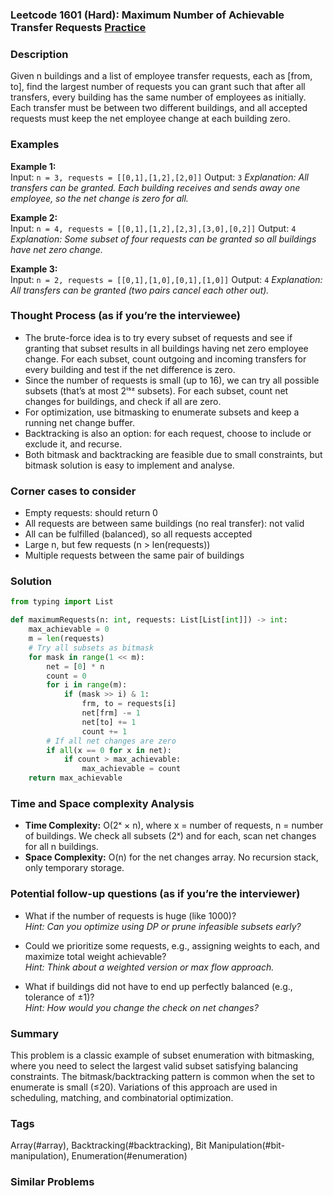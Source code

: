 ### Leetcode 1601 (Hard): Maximum Number of Achievable Transfer Requests [Practice](https://leetcode.com/problems/maximum-number-of-achievable-transfer-requests)

### Description  
Given n buildings and a list of employee transfer requests, each as [from, to], find the largest number of requests you can grant such that after all transfers, every building has the same number of employees as initially. Each transfer must be between two different buildings, and all accepted requests must keep the net employee change at each building zero.

### Examples  

**Example 1:**  
Input: `n = 3, requests = [[0,1],[1,2],[2,0]]`
Output: `3`
*Explanation: All transfers can be granted. Each building receives and sends away one employee, so the net change is zero for all.*

**Example 2:**  
Input: `n = 4, requests = [[0,1],[1,2],[2,3],[3,0],[0,2]]`
Output: `4`
*Explanation: Some subset of four requests can be granted so all buildings have net zero change.*

**Example 3:**  
Input: `n = 2, requests = [[0,1],[1,0],[0,1],[1,0]]`
Output: `4`
*Explanation: All transfers can be granted (two pairs cancel each other out).* 

### Thought Process (as if you’re the interviewee)  
- The brute-force idea is to try every subset of requests and see if granting that subset results in all buildings having net zero employee change. For each subset, count outgoing and incoming transfers for every building and test if the net difference is zero.
- Since the number of requests is small (up to 16), we can try all possible subsets (that’s at most 2ⁱˢᶻ  subsets). For each subset, count net changes for buildings, and check if all are zero. 
- For optimization, use bitmasking to enumerate subsets and keep a running net change buffer. 
- Backtracking is also an option: for each request, choose to include or exclude it, and recurse. 
- Both bitmask and backtracking are feasible due to small constraints, but bitmask solution is easy to implement and analyse.

### Corner cases to consider  
- Empty requests: should return 0
- All requests are between same buildings (no real transfer): not valid
- All can be fulfilled (balanced), so all requests accepted
- Large n, but few requests (n > len(requests))
- Multiple requests between the same pair of buildings

### Solution

```python
from typing import List

def maximumRequests(n: int, requests: List[List[int]]) -> int:
    max_achievable = 0
    m = len(requests)
    # Try all subsets as bitmask
    for mask in range(1 << m):
        net = [0] * n
        count = 0
        for i in range(m):
            if (mask >> i) & 1:
                frm, to = requests[i]
                net[frm] -= 1
                net[to] += 1
                count += 1
        # If all net changes are zero
        if all(x == 0 for x in net):
            if count > max_achievable:
                max_achievable = count
    return max_achievable
```

### Time and Space complexity Analysis  

- **Time Complexity:** O(2ˣ × n), where x = number of requests, n = number of buildings. We check all subsets (2ˣ) and for each, scan net changes for all n buildings.
- **Space Complexity:** O(n) for the net changes array. No recursion stack, only temporary storage.


### Potential follow-up questions (as if you’re the interviewer)  

- What if the number of requests is huge (like 1000)?  
  *Hint: Can you optimize using DP or prune infeasible subsets early?*

- Could we prioritize some requests, e.g., assigning weights to each, and maximize total weight achievable?  
  *Hint: Think about a weighted version or max flow approach.*

- What if buildings did not have to end up perfectly balanced (e.g., tolerance of ±1)?  
  *Hint: How would you change the check on net changes?*

### Summary
This problem is a classic example of subset enumeration with bitmasking, where you need to select the largest valid subset satisfying balancing constraints. The bitmask/backtracking pattern is common when the set to enumerate is small (≤20). Variations of this approach are used in scheduling, matching, and combinatorial optimization.

### Tags
Array(#array), Backtracking(#backtracking), Bit Manipulation(#bit-manipulation), Enumeration(#enumeration)

### Similar Problems
